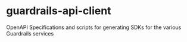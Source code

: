 # guardrails-api-client
OpenAPI Specifications and scripts for generating SDKs for the various Guardrails services
